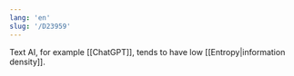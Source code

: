 ```yaml
---
lang: 'en'
slug: '/D23959'
---
```


Text AI, for example [[ChatGPT]], tends to have low [[Entropy|information density]].
